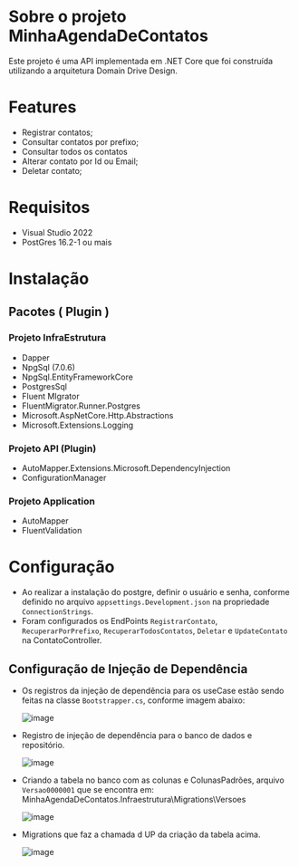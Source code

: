 # Sobre o projeto MinhaAgendaDeContatos

Este projeto é uma API implementada em .NET Core que foi construída utilizando a arquitetura Domain Drive Design.


# Features

- Registrar contatos;
- Consultar contatos por prefixo;
- Consultar todos os contatos
- Alterar contato por Id ou Email;
- Deletar contato;


# Requisitos
  
* Visual Studio 2022
* PostGres 16.2-1 ou mais


# Instalação
  
## Pacotes ( Plugin )

### Projeto InfraEstrutura
  * Dapper
  * NpgSql (7.0.6)
  * NpgSql.EntityFrameworkCore
  * PostgresSql
  * Fluent MIgrator
  * FluentMigrator.Runner.Postgres
  * Microsoft.AspNetCore.Http.Abstractions
  * Microsoft.Extensions.Logging

### Projeto API (Plugin)
  * AutoMapper.Extensions.Microsoft.DependencyInjection
  * ConfigurationManager

### Projeto Application
  * AutoMapper
  * FluentValidation

# Configuração
* Ao realizar a instalação do postgre, definir o usuário e senha, conforme definido no arquivo `appsettings.Development.json` na propriedade `ConnectionStrings`.
* Foram configurados os EndPoints `RegistrarContato`, `RecuperarPorPrefixo`, `RecuperarTodosContatos`, `Deletar` e `UpdateContato` na ContatoController.

## Configuração de Injeção de Dependência
* Os registros da injeção de dependência para os useCase estão sendo feitas na classe `Bootstrapper.cs`, conforme imagem abaixo:

  ![image](https://github.com/DenisJesusBatista/FIAP_MinhaAgendaDeContatos_FASE1/assets/52789764/2153ec77-f4ea-4912-a712-3043ec918610)

* Registro de injeção de dependência para o banco de dados e repositório.

  ![image](https://github.com/DenisJesusBatista/FIAP_MinhaAgendaDeContatos_FASE1/assets/52789764/e486068c-1dae-487d-b428-7c2a88ef1698)

* Criando a tabela no banco com as colunas e ColunasPadrões, arquivo `Versao0000001` que se encontra em: MinhaAgendaDeContatos.Infraestrutura\Migrations\Versoes

  ![image](https://github.com/DenisJesusBatista/FIAP_MinhaAgendaDeContatos_FASE1/assets/52789764/8452b12d-1f45-4c80-b4d1-3ae271bebe17)


 * Migrations que faz a chamada d UP da criação da tabela acima.

   ![image](https://github.com/DenisJesusBatista/FIAP_MinhaAgendaDeContatos_FASE1/assets/52789764/6d6b6d07-b1f2-4638-b1ba-1f27a5823b10)


   

